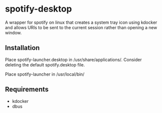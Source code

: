 # spotify-desktop

A wrapper for spotify on linux that creates a system tray icon using kdocker and allows URIs to be sent to the current session rather than opening a new window.

## Installation

Place spotify-launcher.desktop in /usr/share/applications/. Consider deleting the default spotify.desktop file.

Place spotify-launcher in /usr/local/bin/

## Requirements

- kdocker
- dbus
